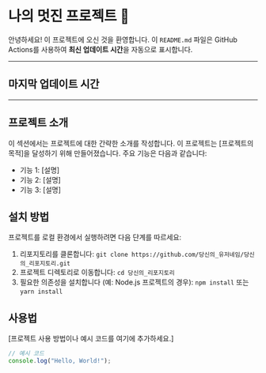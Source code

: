 # 나의 멋진 프로젝트 🌟

안녕하세요! 이 프로젝트에 오신 것을 환영합니다.
이 `README.md` 파일은 GitHub Actions를 사용하여 **최신 업데이트 시간**을 자동으로 표시합니다.

---

## 마지막 업데이트 시간

---

## 프로젝트 소개

이 섹션에서는 프로젝트에 대한 간략한 소개를 작성합니다.
이 프로젝트는 [프로젝트의 목적]을 달성하기 위해 만들어졌습니다. 주요 기능은 다음과 같습니다:

* 기능 1: [설명]
* 기능 2: [설명]
* 기능 3: [설명]

## 설치 방법

프로젝트를 로컬 환경에서 실행하려면 다음 단계를 따르세요:

1.  리포지토리를 클론합니다:
    `git clone https://github.com/당신의_유저네임/당신의_리포지토리.git`
2.  프로젝트 디렉토리로 이동합니다:
    `cd 당신의_리포지토리`
3.  필요한 의존성을 설치합니다 (예: Node.js 프로젝트의 경우):
    `npm install` 또는 `yarn install`

## 사용법

[프로젝트 사용 방법이나 예시 코드를 여기에 추가하세요.]

```javascript
// 예시 코드
console.log("Hello, World!");
